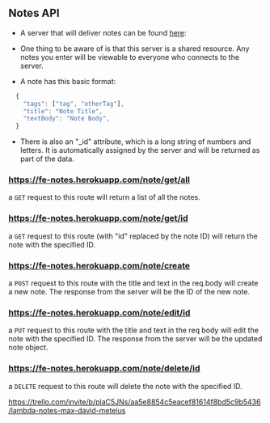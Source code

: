 ## Notes API

- A server that will deliver notes can be found [here](https://fe-notes.herokuapp.com):

- One thing to be aware of is that this server is a shared resource. Any notes you enter will be viewable to everyone who connects to the server.

- A note has this basic format:

```js
  {
    "tags": ["tag", "otherTag"],
    "title": "Note Title",
    "textBody": "Note Body",
  }
```

- There is also an "\_id" attribute, which is a long string of numbers and letters. It is automatically assigned by the server and will be returned as part of the data.

### https://fe-notes.herokuapp.com/note/get/all

a `GET` request to this route will return a list of all the notes.

### https://fe-notes.herokuapp.com/note/get/id

a `GET` request to this route (with "id" replaced by the note ID) will return the note with the specified ID.

### https://fe-notes.herokuapp.com/note/create

a `POST` request to this route with the title and text in the req.body will create a new note. The response from the server will be the ID of the new note.

### https://fe-notes.herokuapp.com/note/edit/id

a `PUT` request to this route with the title and text in the req body will edit the note with the specified ID. The response from the server will be the updated note object.

### https://fe-notes.herokuapp.com/note/delete/id

a `DELETE` request to this route will delete the note with the specified ID.

https://trello.com/invite/b/plaC5JNs/aa5e8854c5eacef81614f8bd5c9b5436/lambda-notes-max-david-metelus
